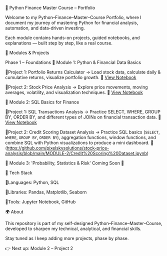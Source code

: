 🐍 Python Finance Master Course – Portfolio

Welcome to my Python–Finance–Master–Course Portfolio, where 
I document my journey of mastering Python for financial analysis, 
automation, and data-driven investing.

Each module contains hands-on projects, guided notebooks, and explanations — 
built step by step, like a real course.

📂 Modules & Projects

Phase 1 – Foundations
📘 Module 1: Python & Financial Data Basics

🔸Project 1: Portfolio Returns Calculator
→ Load stock data, calculate daily & cumulative returns, visualize portfolio growth.
🔗 [View Notebook](https://github.com/pixelskysolutions/stock-price-analysis/blob/main/MODULE-1/Portfolio_Returns_Calculator.ipynb)

🔸Project 2: Stock Price Analysis
→ Explore price movements, moving averages, volatility, and visualization techniques.
🔗 [View Notebook](https://github.com/pixelskysolutions/stock-price-analysis/blob/main/MODULE-1/Stock_Price_Analysis.ipynb)

📘 Module 2: SQL Basics for Finance

🔸Project 1: SQL Transactions Analysis
→ Practice SELECT, WHERE, GROUP BY, ORDER BY, and different types of JOINs on financial transaction data.
🔗 [View Notebook](https://github.com/pixelskysolutions/stock-price-analysis/blob/main/MODULE-2/SQL_Transaction_Dashboard.ipynb)

🔸Project 2: Credit Scoring Dataset Analysis
→ Practice SQL basics (`SELECT`, `WHERE`, `GROUP BY`, `ORDER BY`), aggregation functions, 
  window functions, and combine SQL with Python visualizations to produce a mini dashboard.
🔗 (https://github.com/pixelskysolutions/stock-price-analysis/blob/main/MODULE-2/Credit%20Scoring%20Dataset.ipynb)

📘 Module 3: 'Probability, Statistics & Risk' Coming Soon 🚀

🔧 Tech Stack

🔸Languages: Python, SQL

🔸Libraries: Pandas, Matplotlib, Seaborn

🔸Tools: Jupyter Notebook, GitHub

🌍 About

This repository is part of my self-designed Python–Finance–Master–Course, 
developed to sharpen my technical, analytical, and financial skills.

Stay tuned as I keep adding more projects, phase by phase.

👉 Next up: Module 2 – Project 2
